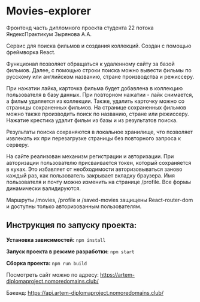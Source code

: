 # Movies-explorer

Фронтенд часть дипломного проекта студента 22 потока ЯндексПрактикум Зырянова А.А.

Сервис для поиска фильмов и создания коллекций. Создан с помощью фреймворка React.

Функционал позволяет обращаться к удаленному сайту за базой фильмов. Далее, с помощью строки поиска можно вывести фильмы по русскому или английском названию, стране производства и режиссеру.

При нажатии лайка, карточка фильма будет добавлена в коллекцию пользователя в базу данных. При повторном нажатии - лайк снимается, а фильм удаляется из коллекции. Также, удалить карточку можно со страницы сохраненных фильмов. На странице сохраненных фильмов можно также производить поиск по названию, стране или режиссеру. Нажатие крестика удалит фильм из базы и из результатов поиска.

Результаты поиска сохраняются в локальное хранилище, что позволяет извлекать их при перезагрузке страницы без повторного запроса к серверу.

На сайте реализован механизм регистрации и авторизации. При авторизации пользователю присваивается токен, который сохраняется в куках. Это избавляет от необходимости авторизовываться заново каждый раз, как пользователь закрывает вкладку браузера. Имя пользователя и почту можно изменить на странице /profile. Все формы динамически валидируются.

Маршруты /movies, /profile и /saved-movies защищены React-router-dom и доступны только авторизованным пользователям.

## Инструкция по запуску проекта:

__Установка зависимостей:__ ```npm install```

__Запуск проекта в режиме разработки:__ ```npm start```

__Сборка проекта:__ ```npm run build```

Посмотреть сайт можно по адресу:
 https://artem-diplomaproject.nomoredomains.club/

Бэкенд:
https://api.artem-diplomaproject.nomoredomains.club/
